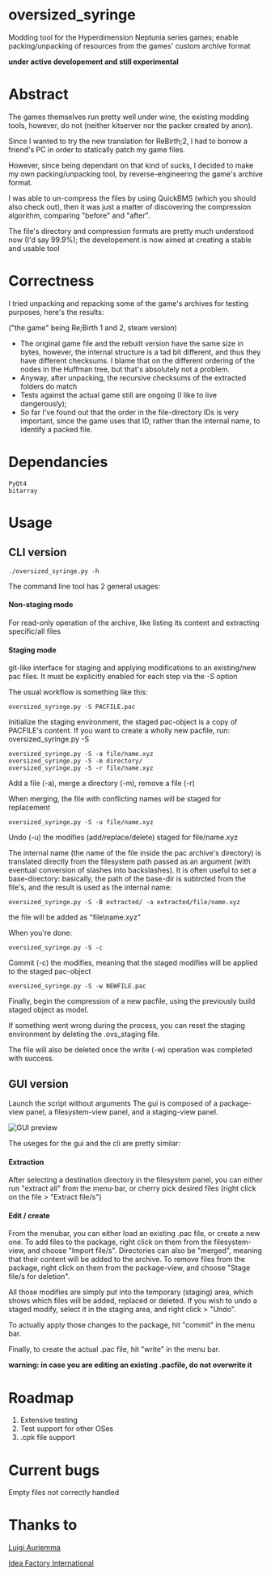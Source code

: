 # oversized_syringe
Modding tool for the Hyperdimension Neptunia series games; enable packing/unpacking of resources from the games' custom archive format

**under active developement and still experimental**

# Abstract

The games themselves run pretty well under wine, the existing modding tools, however, do not (neither kitserver nor the packer created by anon).

Since I wanted to try the new translation for ReBirth;2, I had to borrow a friend's PC in order to statically patch my game files.

However, since being dependant on that kind of sucks, I decided to make my own packing/unpacking tool, by reverse-engineering the game's archive format.

I was able to un-compress the files by using QuickBMS (which you should also check out), then it was just a matter of discovering the compression algorithm, comparing "before" and "after".

The file's directory and compression formats are pretty much understood now (I'd say 99.9%); the developement is now aimed at creating a stable and usable tool

# Correctness

I tried unpacking and repacking some of the game's archives for testing purposes, here's the results:

("the game" being Re;Birth 1 and 2, steam version)
* The original game file and the rebuilt version have the same size in bytes, however, the internal
    structure is a tad bit different, and thus they have different checksums. I blame that on the different
    ordering of the nodes in the Huffman tree, but that's absolutely not a problem.
* Anyway, after unpacking, the recursive checksums of the extracted folders do match
* Tests against the actual game still are ongoing (I like to live dangerously);
* So far I've found out that the order in the file-directory IDs is very important, since the game
    uses that ID, rather than the internal name, to identify a packed file.

# Dependancies

    PyQt4
    bitarray

# Usage

## CLI version

    ./oversized_syringe.py -h
    
The command line tool has 2 general usages:
#### Non-staging mode

For read-only operation of the archive, like listing its content and extracting specific/all files
    
#### Staging mode

git-like interface for staging and applying modifications to an existing/new pac files. It must be
explicitly enabled for each step via the *-S* option

The usual workflow is something like this:

    oversized_syringe.py -S PACFILE.pac
        
Initialize the staging environment, the staged pac-object is a copy of PACFILE's content.
If you want to create a wholly new pacfile, run:
    oversized_syringe.py -S
        
        
    oversized_syringe.py -S -a file/name.xyz
    oversized_syringe.py -S -m directory/
    oversized_syringe.py -S -r file/name.xyz
    
Add a file (-a), merge a directory (-m), remove a file (-r)
        
When merging, the file with conflicting names will be staged for replacement
        
    oversized_syringe.py -S -u file/name.xyz
    
Undo (-u) the modifies (add/replace/delete) staged for file/name.xyz
        
The internal name (the name of the file inside the pac archive's directory) is translated directly from the filesystem path passed as an argument (with eventual conversion of slashes into backslashes). It is often useful to set a base-directory: basically, the path of the base-dir is subtrcted from the file's, and the result is used as the internal name:

    oversized_syringe.py -S -B extracted/ -a extracted/file/name.xyz
        
the file will be added as "file\name.xyz"
    
When you're done:
    
    oversized_syringe.py -S -c
    
Commit (-c) the modifies, meaning that the staged modifies will be applied to the staged pac-object
    
    oversized_syringe.py -S -w NEWFILE.pac
    
Finally, begin the compression of a new pacfile, using the previously build staged object as model.

If something went wrong during the process, you can reset the staging environment by deleting the .ovs_staging file.

The file will also be deleted once the write (-w) operation was completed with success.
    
    
## GUI version

Launch the script without arguments
The gui is composed of a package-view panel, a filesystem-view panel, and a staging-view panel.

![GUI preview](https://github.com/agentOfChaos/oversized_syringe/blob/master/readme.png)

The useges for the gui and the cli are pretty similar:
#### Extraction

After selecting a destination directory in the filesystem panel, you can either run "extract all" from the menu-bar, or cherry pick desired files (right click on the file > "Extract file/s")

#### Edit / create

From the menubar, you can either load an existing .pac file, or create a new one.
To add files to the package, right click on them from the filesystem-view, and choose "Import file/s".
Directories can also be "merged", meaning that their content will be added to the archive.
To remove files from the package, right click on them from the package-view, and choose "Stage file/s for deletion".

All those modifies are simply put into the temporary (staging) area, which shows which files will be added, replaced or deleted. If you wish to undo a staged modify, select it in the staging area, and right click > "Undo".

To actually apply those changes to the package, hit "commit" in the menu bar.

Finally, to create the actual .pac file, hit "write" in the menu bar.

**warning: in case you are editing an existing .pacfile, do not overwrite it**

# Roadmap

1. Extensive testing
2. Test support for other OSes
3. .cpk file support

# Current bugs

Empty files not correctly handled

# Thanks to

[Luigi Auriemma](aluigi.altervista.org)

[Idea Factory International](http://www.ideafintl.com/)